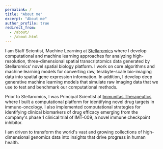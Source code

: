```yaml
---
permalink: /
title: "About me"
excerpt: "About me"
author_profile: true
redirect_from: 
  - /about/
  - /about.html
---
```

I am Staff Scientist, Machine Learning at [Stellaromics](https://www.stellaromics.com) where I develop computational and machine learning approaches for analyzing high-resolution, three-dimensional spatial transcriptomics data generated by Stellaromics’ novel spatial biology platform. I work on core algorithms and machine learning models for converting raw, terabyte-scale bio-imaging data into spatial gene expression information. In addition, I develop deep generative machine learning models that simulate raw imaging data that we use to test and benchmark our computational methods.

Prior to Stellaromics, I was Principal Scientist at [Immunitas Therapeutics](https://www.immunitastx.com) where I built a computational platform for identifying novel drug targets in immuno-oncology. I also implemented computational strategies for identifying clinical biomarkers of drug efficacy emerging from the company's phase 1 clinical trial of IMT-009, a novel immune checkpoint inhibitor.

I am driven to transform the world's vast and growing collections of high-dimensional genomics data into insights that drive progress in human health.
